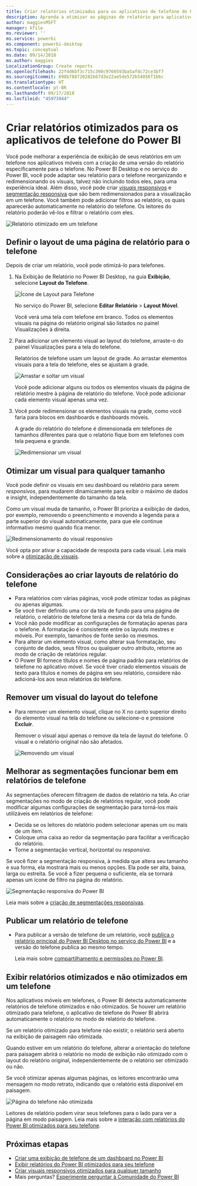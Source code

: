 ```yaml
---
title: Criar relatórios otimizados para os aplicativos de telefone do Power BI
description: Aprenda a otimizar as páginas de relatório para aplicativos de telefone do Power BI criando uma versão do relatório especificamente para o telefone.
author: maggiesMSFT
manager: kfile
ms.reviewer: ''
ms.service: powerbi
ms.component: powerbi-desktop
ms.topic: conceptual
ms.date: 09/14/2018
ms.author: maggies
LocalizationGroup: Create reports
ms.openlocfilehash: 22f4d6bf3c715c390c9760593ba5afdc72ce3bf7
ms.sourcegitcommit: 698b788720282b67d3e22ae5de572b54056f1b6c
ms.translationtype: HT
ms.contentlocale: pt-BR
ms.lasthandoff: 09/17/2018
ms.locfileid: "45973944"
---
```

# <a name="create-reports-optimized-for-the-power-bi-phone-apps"></a>Criar relatórios otimizados para os aplicativos de telefone do Power BI
Você pode melhorar a experiência de exibição de seus relatórios em um telefone nos aplicativos móveis com a criação de uma versão do relatório especificamente para o telefone. No Power BI Desktop e no serviço do Power BI, você pode adaptar seu relatório para o telefone reorganizando e redimensionando os visuais, talvez não incluindo todos eles, para uma experiência ideal. Além disso, você pode criar [*visuais* responsivos](#optimize-a-visual-for-any-size) e [segmentação responsiva](#enhance-slicers-to-to-work-well-in-phone-reports) que são bem redimensionados para a visualização em um telefone. Você também pode adicionar filtros ao relatório, os quais aparecerão automaticamente no relatório do telefone. Os leitores do relatório poderão vê-los e filtrar o relatório com eles.

![Relatório otimizado em um telefone](media/desktop-create-phone-report/desktop-create-phone-report-1.png)

## <a name="lay-out-a-report-page-for-the-phone"></a>Definir o layout de uma página de relatório para o telefone

Depois de criar um relatório, você pode otimizá-lo para telefones.

1. Na Exibição de Relatório no Power BI Desktop, na guia **Exibição**, selecione **Layout do Telefone**.  
   
    ![Ícone de Layout para Telefone](media/desktop-create-phone-report/desktop-create-phone-report-3.png)
   
    No serviço do Power BI, selecione **Editar Relatório** > **Layout Móvel**.

    Você verá uma tela com telefone em branco. Todos os elementos visuais na página do relatório original são listados no painel Visualizações à direita.

3. Para adicionar um elemento visual ao layout do telefone, arraste-o do painel Visualizações para a tela do telefone.
   
    Relatórios de telefone usam um layout de grade. Ao arrastar elementos visuais para a tela do telefone, eles se ajustam à grade.
   
    ![Arrastar e soltar um visual](media/desktop-create-phone-report/desktop-create-phone-report-4.gif)
   
    Você pode adicionar alguns ou todos os elementos visuais da página de relatório mestre à página de relatório do telefone. Você pode adicionar cada elemento visual apenas uma vez.

4. Você pode redimensionar os elementos visuais na grade, como você faria para blocos em dashboards e dashboards móveis.
   
   A grade do relatório do telefone é dimensionada em telefones de tamanhos diferentes para que o relatório fique bom em telefones com tela pequena e grande.
   
   ![Redimensionar um visual](media/desktop-create-phone-report/desktop-create-phone-report-5.gif)

## <a name="optimize-a-visual-for-any-size"></a>Otimizar um visual para qualquer tamanho
Você pode definir os visuais em seu dashboard ou relatório para serem *responsivos*, para mudarem dinamicamente para exibir o máximo de dados e insight, independentemente do tamanho da tela. 

Como um visual muda de tamanho, o Power BI prioriza a exibição de dados, por exemplo, removendo o preenchimento e movendo a legenda para a parte superior do visual automaticamente, para que ele continue informativo mesmo quando fica menor.

![Redimensionamento do visual responsivo](media/desktop-create-phone-report/desktop-create-phone-report-6.gif)

Você opta por ativar a capacidade de resposta para cada visual. Leia mais sobre a [otimização de visuais](visuals/desktop-create-responsive-visuals.md).

## <a name="considerations-when-creating-phone-report-layouts"></a>Considerações ao criar layouts de relatório do telefone
* Para relatórios com várias páginas, você pode otimizar todas as páginas ou apenas algumas. 
* Se você tiver definido uma cor da tela de fundo para uma página de relatório, o relatório de telefone terá a mesma cor da tela de fundo.
* Você não pode modificar as configurações de formatação apenas para o telefone. A formatação é consistente entre os layouts mestres e móveis. Por exemplo, tamanhos de fonte serão os mesmos.
* Para alterar um elemento visual, como alterar sua formatação, seu conjunto de dados, seus filtros ou qualquer outro atributo, retorne ao modo de criação de relatórios regular.
* O Power BI fornece títulos e nomes de página padrão para relatórios de telefone no aplicativo móvel. Se você tiver criado elementos visuais de texto para títulos e nomes de página em seu relatório, considere não adicioná-los aos seus relatórios do telefone.     

## <a name="remove-a-visual-from-the-phone-layout"></a>Remover um visual do layout do telefone
* Para remover um elemento visual, clique no X no canto superior direito do elemento visual na tela do telefone ou selecione-o e pressione **Excluir**.
  
   Remover o visual aqui apenas o remove da tela de layout do telefone. O visual e o relatório original não são afetados.
  
   ![Removendo um visual](media/desktop-create-phone-report/desktop-create-phone-report-7.gif)

## <a name="enhance-slicers-to-work-well-in-phone-reports"></a>Melhorar as segmentações funcionar bem em relatórios de telefone
As segmentações oferecem filtragem de dados de relatório na tela. Ao criar segmentações no modo de criação de relatórios regular, você pode modificar algumas configurações de segmentação para torná-los mais utilizáveis em relatórios de telefone:

* Decida se os leitores do relatório podem selecionar apenas um ou mais de um item.
* Coloque uma caixa ao redor da segmentação para facilitar a verificação do relatório.
* Torne a segmentação vertical, horizontal ou *responsiva*. 

Se você fizer a segmentação responsiva, à medida que altera seu tamanho e sua forma, ela mostrará mais ou menos opções. Ela pode ser alta, baixa, larga ou estreita. Se você a fizer pequena o suficiente, ela se tornará apenas um ícone de filtro na página do relatório. 

![Segmentação responsiva do Power BI](media/desktop-create-phone-report/desktop-create-phone-report-8.png)

Leia mais sobre a [criação de segmentações responsivas](power-bi-slicer-filter-responsive.md).

## <a name="publish-a-phone-report"></a>Publicar um relatório de telefone
* Para publicar a versão de telefone de um relatório, você [publica o relatório principal do Power BI Desktop no serviço do Power BI](desktop-upload-desktop-files.md) e a versão do telefone publica ao mesmo tempo.
  
    Leia mais sobre [compartilhamento e permissões no Power BI](service-how-to-collaborate-distribute-dashboards-reports.md).

## <a name="view-optimized-and-unoptimized-reports-on-a-phone"></a>Exibir relatórios otimizados e não otimizados em um telefone
Nos aplicativos móveis em telefones, o Power BI detecta automaticamente relatórios de telefone otimizados e não otimizados. Se houver um relatório otimizado para telefone, o aplicativo de telefone do Power BI abrirá automaticamente o relatório no modo de relatório do telefone.

Se um relatório otimizado para telefone não existir, o relatório será aberto na exibição de paisagem não otimizada.  

Quando estiver em um relatório do telefone, alterar a orientação do telefone para paisagem abrirá o relatório no modo de exibição não otimizado com o layout do relatório original, independentemente de o relatório ser otimizado ou não.

Se você otimizar apenas algumas páginas, os leitores encontrarão uma mensagem no modo retrato, indicando que o relatório está disponível em paisagem.

![Página do telefone não otimizada](media/desktop-create-phone-report/desktop-create-phone-report-9.png)

Leitores de relatório podem virar seus telefones para o lado para ver a página em modo paisagem. Leia mais sobre a [interação com relatórios do Power BI otimizados para seu telefone](consumer/mobile/mobile-apps-view-phone-report.md).

## <a name="next-steps"></a>Próximas etapas
* [Criar uma exibição de telefone de um dashboard no Power BI](service-create-dashboard-mobile-phone-view.md)
* [Exibir relatórios do Power BI otimizados para seu telefone](consumer/mobile/mobile-apps-view-phone-report.md)
* [Criar visuais responsivos otimizados para qualquer tamanho](visuals/desktop-create-responsive-visuals.md)
* Mais perguntas? [Experimente perguntar à Comunidade do Power BI](http://community.powerbi.com/)

